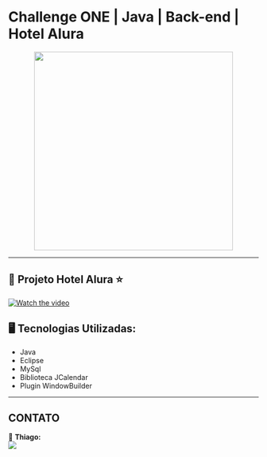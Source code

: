 # Challenge ONE | Java | Back-end | Hotel Alura

<p align="center" >
     <img width="400" heigth="400" src="https://user-images.githubusercontent.com/101413385/173164615-192ca98a-1a44-480e-9229-9f82f456eec8.png">

</p>

---
## 🔹 Projeto Hotel Alura ⭐

[![Watch the video](https://i.imgur.com/vKb2F1B.png)](https://i.imgur.com/4a3VU0w.mp4)

## 🖥️ Tecnologias Utilizadas:

- Java
- Eclipse
- MySql
- Biblioteca JCalendar
- Plugin WindowBuilder </br>

---



## CONTATO 
🧡 <strong>Thiago:</strong></br>
<a href="https://www.linkedin.com/in/thiagorodriguesaraujo/" target="_blank">
<img src="https://img.shields.io/badge/-LinkedIn-%230077B5?style=for-the-badge&logo=linkedin&logoColor=white" target="_blank"></a>

